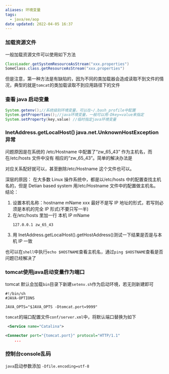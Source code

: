 ```yaml
---
aliases: 环境变量
tags:
  - java/ee/aop
date updated: 2022-04-05 16:37
---
```


### 加载资源文件

一般加载资源文件可以使用如下方法

```java
ClassLoader.getSystemResourceAsStream("xxx.properties")
SomeClass.class.getResourceAsStream("xxx.properties")
```

但是注意，第一种方法是有缺陷的，因为不同的类加载器会造成读取不到文件的情况，典型的就是`tomcat`的类加载读取不到应用路径下的文件

### 查看 java 启动变量

```java
System.getenv();//系统级别环境变量，可以在~/.bash_profile中配置
System.getProperties();//java环境变量，一般可以用-Dkey=value来指定
System.setProperty(key,value) //临时指定java环境变量
```

### InetAddress.getLocalHost() java.net.UnknownHostException 异常

问题原因是在系统的 /etc/Hostname 中配置了“zw_65_43” 作为主机名，而在/etc/hosts 文件中没有 相应的“zw_65_43”。简单的解决办法是

对应关系配好就可以，甚至删除/etc/Hostname 这个文件也可以。

深层的原因： 在大多数 Linux 操作系统中，都是以/etc/hosts 中的配置查找主机名的，但是 Detian based system 用/etc/Hostname 文件中的配置做主机名。
结论：

1. 设置本机名称：hostname mName xxx 最好不是写 IP 地址的形式，若写则必须是本机的完全 IP 形式(不要只写一半)
2. 在/etc/hosts 里加一行 本机 IP mName
	```http
	127.0.0.1 zw_65_43
	```
1. 用 InetAddress.getLocalHost().getHostAddress()测试一下结果是否是与本机 IP 一致

也可以在`shell`中执行`echo $HOSTNAME`查看主机名，通过`ping $HOSTNAME`查看是否问题已经解决了

### tomcat使用java启动变量作为端口

tomcat 默认会加载`bin`目录下新建`setenv.sh`作为启动环境，若无则新建即可

```shell
#!/bin/sh
#JAVA-OPTIONS

JAVA_OPTS="$JAVA_OPTS -Dtomcat.port=9999"
```

`tomcat`的端口配置文件`conf/server.xml`中，将默认端口替换为如下

```xml
 <Service name="Catalina">

<Connector port="{tomcat.port}" protocol="HTTP/1.1"
    ...
```

### 控制台console乱码

`java`启动参数添加 `-Dfile.encoding=utf-8`

